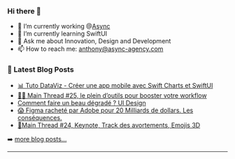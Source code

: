 ### Hi there 👋

<!--
**Akhu/Akhu** is a ✨ _special_ ✨ repository because its `README.md` (this file) appears on your GitHub profile.
-->
- 🔭 I’m currently working @[Async](https://async-agency.com) 
- 🌱 I’m currently learning SwiftUI
- 💬 Ask me about Innovation, Design and Development
- 📫 How to reach me: anthony@async-agency.com 

### 📕 Latest Blog Posts

<!-- BLOG-POST-LIST:START -->
- [📊 Tuto DataViz - Créer une app mobile avec Swift Charts et SwiftUI](https://blog.async-agency.com/tuto-dataviz-creer-une-app-mobile-avec-swift-charts-et-swiftui/)
- [👩‍💻 Main Thread #25, le plein d’outils pour booster votre workflow](https://blog.async-agency.com/main-thread-25-le-plein-doutils-pour-booster-votre-workflow/)
- [Comment faire un beau dégradé ? UI Design](https://blog.async-agency.com/comment-faire-un-beau-degrade-ui-design/)
- [😱 Figma racheté par Adobe pour 20 Milliards de dollars. Les conséquences.](https://blog.async-agency.com/figma-rachete-par-adobe-pour-20-milliards-de-dollars-les-consequences/)
- [📱Main Thread #24, Keynote, Track des avortements, Emojis 3D](https://blog.async-agency.com/main-thread-24-keynote-track-des-avortements-emojis-3d/)
<!-- BLOG-POST-LIST:END -->

➡️ [more blog posts...](https://blog.async-agency.com)

---


[website]: https://async-studio.fr
[unsplash]: https://unsplash.com/akhu
[blog]: https://blog.async-agency.com
[twitter]: https://twitter.com/anthokhun
[linkedin]: https://www.linkedin.com/in/anthodacruz/
